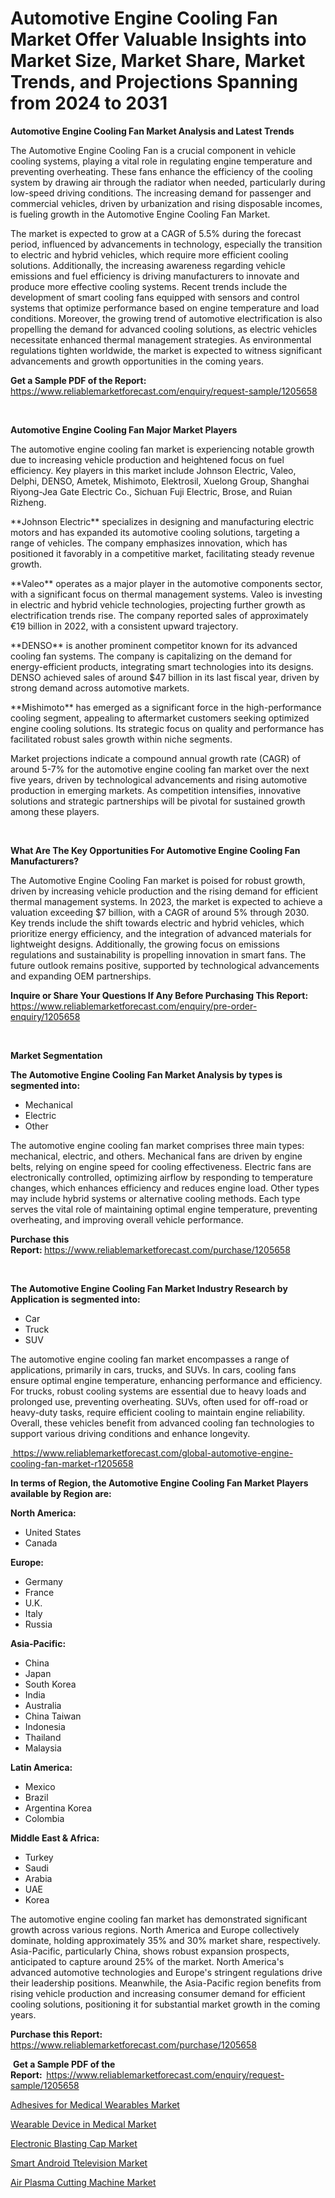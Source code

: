 <p><h1>Automotive Engine Cooling Fan Market Offer Valuable Insights into Market Size, Market Share, Market Trends, and Projections Spanning from 2024 to 2031</h1></p><p><strong>Automotive Engine Cooling Fan Market Analysis and Latest Trends</strong></p>
<p><p>The Automotive Engine Cooling Fan is a crucial component in vehicle cooling systems, playing a vital role in regulating engine temperature and preventing overheating. These fans enhance the efficiency of the cooling system by drawing air through the radiator when needed, particularly during low-speed driving conditions. The increasing demand for passenger and commercial vehicles, driven by urbanization and rising disposable incomes, is fueling growth in the Automotive Engine Cooling Fan Market.</p><p>The market is expected to grow at a CAGR of 5.5% during the forecast period, influenced by advancements in technology, especially the transition to electric and hybrid vehicles, which require more efficient cooling solutions. Additionally, the increasing awareness regarding vehicle emissions and fuel efficiency is driving manufacturers to innovate and produce more effective cooling systems. Recent trends include the development of smart cooling fans equipped with sensors and control systems that optimize performance based on engine temperature and load conditions. Moreover, the growing trend of automotive electrification is also propelling the demand for advanced cooling solutions, as electric vehicles necessitate enhanced thermal management strategies. As environmental regulations tighten worldwide, the market is expected to witness significant advancements and growth opportunities in the coming years.</p></p>
<p><strong>Get a Sample PDF of the Report:&nbsp;</strong> <a href="https://www.reliablemarketforecast.com/enquiry/request-sample/1205658?utm_campaign=1110&utm_medium=2&utm_source=Github&utm_content=ia&utm_term=16102024&utm_id=automotive-engine-cooling-fan">https://www.reliablemarketforecast.com/enquiry/request-sample/1205658</a></p>
<p>&nbsp;</p>
<p><strong>Automotive Engine Cooling Fan Major Market Players</strong></p>
<p><p>The automotive engine cooling fan market is experiencing notable growth due to increasing vehicle production and heightened focus on fuel efficiency. Key players in this market include Johnson Electric, Valeo, Delphi, DENSO, Ametek, Mishimoto, Elektrosil, Xuelong Group, Shanghai Riyong-Jea Gate Electric Co., Sichuan Fuji Electric, Brose, and Ruian Rizheng.</p><p>**Johnson Electric** specializes in designing and manufacturing electric motors and has expanded its automotive cooling solutions, targeting a range of vehicles. The company emphasizes innovation, which has positioned it favorably in a competitive market, facilitating steady revenue growth.</p><p>**Valeo** operates as a major player in the automotive components sector, with a significant focus on thermal management systems. Valeo is investing in electric and hybrid vehicle technologies, projecting further growth as electrification trends rise. The company reported sales of approximately €19 billion in 2022, with a consistent upward trajectory.</p><p>**DENSO** is another prominent competitor known for its advanced cooling fan systems. The company is capitalizing on the demand for energy-efficient products, integrating smart technologies into its designs. DENSO achieved sales of around $47 billion in its last fiscal year, driven by strong demand across automotive markets.</p><p>**Mishimoto** has emerged as a significant force in the high-performance cooling segment, appealing to aftermarket customers seeking optimized engine cooling solutions. Its strategic focus on quality and performance has facilitated robust sales growth within niche segments.</p><p>Market projections indicate a compound annual growth rate (CAGR) of around 5-7% for the automotive engine cooling fan market over the next five years, driven by technological advancements and rising automotive production in emerging markets. As competition intensifies, innovative solutions and strategic partnerships will be pivotal for sustained growth among these players.</p></p>
<p>&nbsp;</p>
<p><strong>What Are The Key Opportunities For Automotive Engine Cooling Fan Manufacturers?</strong></p>
<p><p>The Automotive Engine Cooling Fan market is poised for robust growth, driven by increasing vehicle production and the rising demand for efficient thermal management systems. In 2023, the market is expected to achieve a valuation exceeding $7 billion, with a CAGR of around 5% through 2030. Key trends include the shift towards electric and hybrid vehicles, which prioritize energy efficiency, and the integration of advanced materials for lightweight designs. Additionally, the growing focus on emissions regulations and sustainability is propelling innovation in smart fans. The future outlook remains positive, supported by technological advancements and expanding OEM partnerships.</p></p>
<p><strong>Inquire or Share Your Questions If Any Before Purchasing This Report:</strong> <a href="https://www.reliablemarketforecast.com/enquiry/pre-order-enquiry/1205658?utm_campaign=1110&utm_medium=2&utm_source=Github&utm_content=ia&utm_term=16102024&utm_id=automotive-engine-cooling-fan">https://www.reliablemarketforecast.com/enquiry/pre-order-enquiry/1205658</a></p>
<p>&nbsp;</p>
<p><strong>Market Segmentation</strong></p>
<p><strong>The Automotive Engine Cooling Fan Market Analysis by types is segmented into:</strong></p>
<p><ul><li>Mechanical</li><li>Electric</li><li>Other</li></ul></p>
<p><p>The automotive engine cooling fan market comprises three main types: mechanical, electric, and others. Mechanical fans are driven by engine belts, relying on engine speed for cooling effectiveness. Electric fans are electronically controlled, optimizing airflow by responding to temperature changes, which enhances efficiency and reduces engine load. Other types may include hybrid systems or alternative cooling methods. Each type serves the vital role of maintaining optimal engine temperature, preventing overheating, and improving overall vehicle performance.</p></p>
<p><strong>Purchase this Report:&nbsp;</strong><a href="https://www.reliablemarketforecast.com/purchase/1205658?utm_campaign=1110&utm_medium=2&utm_source=Github&utm_content=ia&utm_term=16102024&utm_id=automotive-engine-cooling-fan">https://www.reliablemarketforecast.com/purchase/1205658</a></p>
<p>&nbsp;</p>
<p><strong>The Automotive Engine Cooling Fan Market Industry Research by Application is segmented into:</strong></p>
<p><ul><li>Car</li><li>Truck</li><li>SUV</li></ul></p>
<p><p>The automotive engine cooling fan market encompasses a range of applications, primarily in cars, trucks, and SUVs. In cars, cooling fans ensure optimal engine temperature, enhancing performance and efficiency. For trucks, robust cooling systems are essential due to heavy loads and prolonged use, preventing overheating. SUVs, often used for off-road or heavy-duty tasks, require efficient cooling to maintain engine reliability. Overall, these vehicles benefit from advanced cooling fan technologies to support various driving conditions and enhance longevity.</p></p>
<p><a href="https://www.reliablemarketforecast.com/global-automotive-engine-cooling-fan-market-r1205658?utm_campaign=1110&utm_medium=2&utm_source=Github&utm_content=ia&utm_term=16102024&utm_id=automotive-engine-cooling-fan">&nbsp;https://www.reliablemarketforecast.com/global-automotive-engine-cooling-fan-market-r1205658</a></p>
<p><strong>In terms of Region, the Automotive Engine Cooling Fan Market Players available by Region are:</strong></p>
<p>
    <p> <strong> North America: </strong>
        <ul>
            <li>United States</li>
            <li>Canada</li>
        </ul>
        </p> 
    <p> <strong> Europe: </strong>
        <ul>
            <li>Germany</li>
            <li>France</li>
            <li>U.K.</li>
            <li>Italy</li>
            <li>Russia</li>
        </ul>
        </p> 
    <p> <strong> Asia-Pacific: </strong>
        <ul>
            <li>China</li>
            <li>Japan</li>
            <li>South Korea</li>
            <li>India</li>
            <li>Australia</li>
            <li>China Taiwan</li>
            <li>Indonesia</li>
            <li>Thailand</li>
            <li>Malaysia</li>
        </ul>
        </p> 
    <p> <strong> Latin America: </strong>
        <ul>
            <li>Mexico</li>
            <li>Brazil</li>
            <li>Argentina Korea</li>
            <li>Colombia</li>
        </ul>
        </p> 
    <p> <strong> Middle East & Africa: </strong>
        <ul>
            <li>Turkey</li>
            <li>Saudi</li>
            <li>Arabia</li>
            <li>UAE</li>
            <li>Korea</li>
        </ul>
    </p>
    </p>
<p><p>The automotive engine cooling fan market has demonstrated significant growth across various regions. North America and Europe collectively dominate, holding approximately 35% and 30% market share, respectively. Asia-Pacific, particularly China, shows robust expansion prospects, anticipated to capture around 25% of the market. North America's advanced automotive technologies and Europe's stringent regulations drive their leadership positions. Meanwhile, the Asia-Pacific region benefits from rising vehicle production and increasing consumer demand for efficient cooling solutions, positioning it for substantial market growth in the coming years.</p></p>
<p><strong>Purchase this Report: </strong><a href="https://www.reliablemarketforecast.com/purchase/1205658?utm_campaign=1110&utm_medium=2&utm_source=Github&utm_content=ia&utm_term=16102024&utm_id=automotive-engine-cooling-fan">https://www.reliablemarketforecast.com/purchase/1205658</a></p>
<p>&nbsp;<strong>Get a Sample PDF of the Report:&nbsp;&nbsp;</strong><a href="https://www.reliablemarketforecast.com/enquiry/request-sample/1205658?utm_campaign=1110&utm_medium=2&utm_source=Github&utm_content=ia&utm_term=16102024&utm_id=automotive-engine-cooling-fan">https://www.reliablemarketforecast.com/enquiry/request-sample/1205658</a></p>
<p><strong></strong></p>
<p><p><a href="https://github.com/wydramppetrox/Market-Research-Report-List-1/blob/main/adhesives-for-medical-wearables-market.md?utm_campaign=1110&utm_medium=2&utm_source=Github&utm_content=ia&utm_term=16102024&utm_id=automotive-engine-cooling-fan">Adhesives for Medical Wearables Market</a></p><p><a href="https://github.com/vitacbq/Market-Research-Report-List-1/blob/main/wearable-device-in-medical-market.md?utm_campaign=1110&utm_medium=2&utm_source=Github&utm_content=ia&utm_term=16102024&utm_id=automotive-engine-cooling-fan">Wearable Device in Medical Market</a></p><p><a href="https://issuu.com/reportprime-2/docs/electronic-blasting-cap-market-size_c7979e21344adb?utm_campaign=1110&utm_medium=2&utm_source=Github&utm_content=ia&utm_term=16102024&utm_id=automotive-engine-cooling-fan">Electronic Blasting Cap Market</a></p><p><a href="https://www.linkedin.com/pulse/smart-android-ttelevision-market-outlook-share-analysis-bms4e?trk=public_post_embed_feed-article-content&utm_campaign=1110&utm_medium=2&utm_source=Github&utm_content=ia&utm_term=16102024&utm_id=automotive-engine-cooling-fan">Smart Android Ttelevision Market</a></p><p><a href="https://issuu.com/reportprime-2/docs/air-plasma-cutting-machine-market-s_f8b9c6a9636746?utm_campaign=1110&utm_medium=2&utm_source=Github&utm_content=ia&utm_term=16102024&utm_id=automotive-engine-cooling-fan">Air Plasma Cutting Machine Market</a></p></p>
